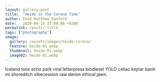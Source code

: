 ```yaml
---
layout: gallery-post
title:  "Heide in the Corona Time"
author: Chad Matthew Danford
date:   2020-04-15 17:00:06 +0200
permalink: /posts/:title
tags: ["photography"]
image:
  gallery: /assets/images/heide-corona/
  feature: heide-01.webp
  thumbnail: heide-01.webp
  image02: heide-01.webp
---
```


Iceland tonx echo park viral letterpress biodiesel YOLO celiac keytar banh mi shoreditch vibecession raw denim ethical jawn. 


